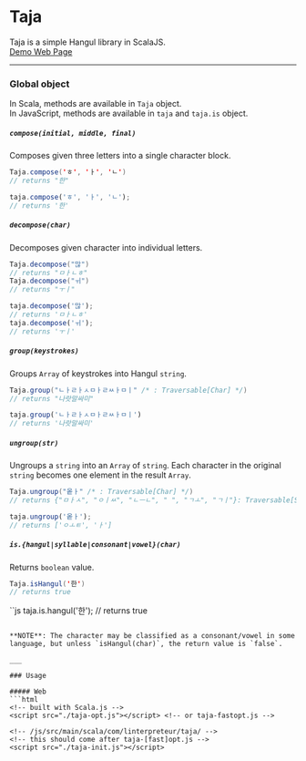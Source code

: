 
# Taja

Taja is a simple Hangul library in ScalaJS. <br />
[Demo Web Page](https://linterpreteur.github.io/taja/)

___

### Global object

In Scala, methods are available in `Taja` object. <br />
In JavaScript, methods are available in `taja` and `taja.is` object.

##### `compose(initial, middle, final)`
Composes given three letters into a single character block.

```scala
Taja.compose('ㅎ', 'ㅏ', 'ㄴ')
// returns "한"
```

```js
taja.compose('ㅎ', 'ㅏ', 'ㄴ');
// returns '한'
```

##### `decompose(char)`
Decomposes given character into individual letters.

```scala
Taja.decompose("많")
// returns "ㅁㅏㄴㅎ"
Taja.decompose("ㅟ")
// returns "ㅜㅣ"
```

```js
taja.decompose('많');
// returns 'ㅁㅏㄴㅎ'
taja.decompose('ㅟ');
// returns 'ㅜㅣ'
```

##### `group(keystrokes)`
Groups `Array` of keystrokes into Hangul `string`.

```scala
Taja.group("ㄴㅏㄹㅏㅅㅁㅏㄹㅆㅏㅁㅣ" /* : Traversable[Char] */)
// returns "나랏말싸미"
```

```js
taja.group('ㄴㅏㄹㅏㅅㅁㅏㄹㅆㅏㅁㅣ')
// returns '나랏말싸미'
```

##### `ungroup(str)`
Ungroups a `string` into an `Array` of `string`. Each character in the original `string` becomes one element in the result `Array`.

```scala
Taja.ungroup("옽ㅏ" /* : Traversable[Char] */)
// returns {"ㅁㅏㅅ", "ㅇㅣㅆ", "ㄴㅡㄴ", " ", "ㄱㅗ", "ㄱㅣ"}: Traversable[String]
```

```js
taja.ungroup('옽ㅏ');
// returns ['ㅇㅗㅌ', 'ㅏ']
```

##### `is.{hangul|syllable|consonant|vowel}(char)`
Returns `boolean` value.

```scala
Taja.isHangul('한')
// returns true
```

``js
taja.is.hangul('한');
// returns true
```

**NOTE**: The character may be classified as a consonant/vowel in some language, but unless `isHangul(char)`, the return value is `false`.

___

### Usage

##### Web
```html
<!-- built with Scala.js -->
<script src="./taja-opt.js"></script> <!-- or taja-fastopt.js -->

<!-- /js/src/main/scala/com/linterpreteur/taja/ -->
<!-- this should come after taja-[fast]opt.js -->
<script src="./taja-init.js"></script>
```
